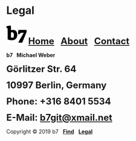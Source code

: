 # Legal
<img alt="b7" width="54" height="54" src="b7.svg"> <strong><font size="5"><a href="https://b7.github.io">Home</a> &nbsp; <a href="https://b7.github.io/about">About</a> &nbsp; <a href="https://b7.github.io/contact">Contact</a></font></strong>

**b7 &nbsp; Michael Weber**

<strong><font size="5">Görlitzer Str. 64</font></strong>

<strong><font size="5">10997 Berlin, Germany</font></strong>

<strong><font size="5">Phone: +316 8401 5534</font></strong>

<strong><font size="5">E-Mail: b7git@xmail.net</font></strong>

Copyright © 2019 b7 &nbsp; <strong><a href="https://b7.github.io/find">Find</a></strong> &nbsp; <strong><a href="https://b7.github.io/legal">Legal</a></strong>
